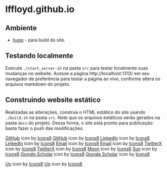 # lffloyd.github.io

## Ambiente

* [hugo](https://gohugo.io/getting-started/installing/) - para build do site.

## Testando localmente

Execute ```./start_server.sh``` na pasta ```src``` para testar localmente suas mudanças no website. Acesse a página http://localhost:1313/ em seu navegador de preferência para testar a página ao vivo, conforme altera os arquivos markdown do projeto.

## Construindo website estático

Realizadas as alterações, construa o HTML estático do site usando ```./build.sh``` na pasta ```src```. Note que os arquivos estáticos serão gerados na pasta ```docs``` do projeto. Dessa forma, o site está pronto para publicação: basta fazer o push das modificações.

<a target="_blank" href="https://icons8.com/icon/106562/github">GitHub</a> icon by <a target="_blank" href="https://icons8.com">Icons8</a>
<a target="_blank" href="https://icons8.com/icon/zuHqpgzrusU5/github">GitHub</a> icon by <a target="_blank" href="https://icons8.com">Icons8</a>
<a target="_blank" href="https://icons8.com/icon/447/linkedin">LinkedIn</a> icon by <a target="_blank" href="https://icons8.com">Icons8</a>
<a target="_blank" href="https://icons8.com/icon/8808/linkedin">LinkedIn</a> icon by <a target="_blank" href="https://icons8.com">Icons8</a>
<a target="_blank" href="https://icons8.com/icon/12623/email">Email</a> icon by <a target="_blank" href="https://icons8.com">Icons8</a>
<a target="_blank" href="https://icons8.com/icon/12580/email">Email</a> icon by <a target="_blank" href="https://icons8.com">Icons8</a>
<a target="_blank" href="https://icons8.com/icon/6Fsj3rv2DCmG/twitterx">TwitterX</a> icon by <a target="_blank" href="https://icons8.com">Icons8</a>
<a target="_blank" href="https://icons8.com/icon/phOKFKYpe00C/twitterx">TwitterX</a> icon by <a target="_blank" href="https://icons8.com">Icons8</a>
<a target="_blank" href="https://icons8.com/icon/25031/crescent-moon">Moon</a> icon by <a target="_blank" href="https://icons8.com">Icons8</a>
<a target="_blank" href="https://icons8.com/icon/648/sun">Sun</a> icon by <a target="_blank" href="https://icons8.com">Icons8</a>
<a target="_blank" href="https://icons8.com/icon/okYCvWotC0uX/google-scholar">Google Scholar</a> icon by <a target="_blank" href="https://icons8.com">Icons8</a>
<a target="_blank" href="https://icons8.com/icon/pU44R9xgF3wq/google-scholar">Google Scholar</a> icon by <a target="_blank" href="https://icons8.com">Icons8</a>

<a target="_blank" href="https://icons8.com/icon/26140/slide-up">Up</a> icon by <a target="_blank" href="https://icons8.com">Icons8</a>
<a target="_blank" href="https://icons8.com/icon/26124/slide-up">Up</a> icon by <a target="_blank" href="https://icons8.com">Icons8</a>